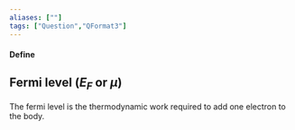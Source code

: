 ```yaml
---
aliases: [""]
tags: ["Question","QFormat3"]
---
```


#### Define
## Fermi level ($E_F$ or $\mu$)
The fermi level is the thermodynamic work required to add one electron to the body.